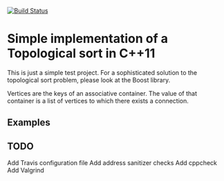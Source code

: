 [![Build Status](https://travis-ci.org/domidimi/topsort.svg?branch=master)](https://travis-ci.org/domidimi/topsort)

# Simple implementation of a Topological sort in C++11

This is just a simple test project.
For a sophisticated solution to the topological sort problem, please look at the
Boost library.

Vertices are the keys of an associative container. The value of that container
is a list of vertices to which there exists a connection.

## Examples

## TODO
Add Travis configuration file
Add address sanitizer checks
Add cppcheck
Add Valgrind
